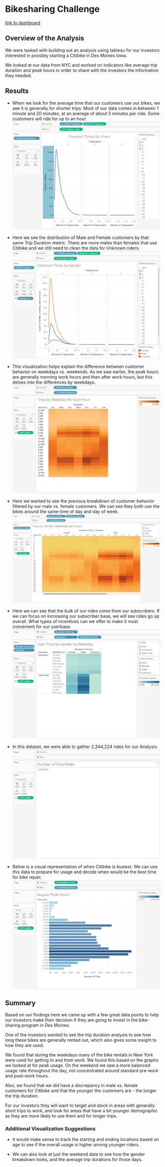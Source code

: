 # Bikesharing Challenge

[link to dashboard](https://public.tableau.com/app/profile/josh.albrecht/viz/Challenge_16795165800350/CitibikeAnalysis)

## Overview of the Analysis

We were tasked with building out an analysis using tableau for our investors interested in possibly starting a Citibike in Des Moines Iowa. 

We looked at our data from NYC and worked on indicators like average trip duration and peak hours in order to share with the investors the information they needed. 


## Results

* When we look for the average time that our customers use our bikes, we see it is generally for shorter trips. Most of our data comes in between 1 minute and 20 minutes, at an average of about 5 minutes per ride. Some customers will ride for up to an hour.
![Checkout Times](Checkout_Times_Users.png)

* Here we see the distribution of Male and Female customers by that same Trip Duration metric. There are more males than females that use Citibike and we still need to clean the data for Unknown riders. 
![Checkout Times Gender](Checkout_Times_Gender.png)

* This visualization helps explain the difference between customer behavior on weekdays vs. weekends. As we saw earlier, the peak hours are generally morning work hours and then after work hours, but this delves into the differences by weekdays.
![](Trips_Weekday_By_Hour.png)

* Here we wanted to see the previous breakdown of customer behavior filtered by our male vs. female customers. We can see they both use the bikes around the same time of day and day of week. 
![](Trips_Weekday_Gender.png)

* Here we can see that the bulk of our rides come from our subscribers. If we can focus on increasing our subscriber base, we will see rides go up overall. What types of incentives can we offer to make it most convenient for our userbase. 
![](Trips_By_Usertype.png)

* In this dataset, we were able to gather 2,344,224 rides for our Analysis. 	
![](Total_Rides.png)

* Below is a visual representation of when Citibike is busiest. We can use this data to prepare for usage and decide when would be the best time for bike repair.
![](August_Peak_Hours.png)

## Summary

Based on our findings here we came up with a few great data points to help our investors make their decision if they are going to invest in the bike-sharing program in Des Moines. 

One of the investors wanted to see the trip duration analysis to see how long these bikes are generally rented out, which also gives some insight to how they are used. 

We found that during the weekdays many of the bike rentals in New York were used for getting to and from work. We found this based on the graphs we looked at for peak usage. On the weekend we saw a more balanced usage rate throughout the day, not concentrated around standard pre-work and post-work hours. 

Also, we found that we did have a discrepancy in male vs. female customers for Citibike and that the younger the customers are - the longer the trip duration. 

For our investors they will want to target and stock in areas with generally short trips to work, and look for areas that have a bit younger demographic as they are more likely to use them and for longer trips. 

### Additional Visualization Suggestions

* It would make sense to track the starting and ending locations based on age to see if the overall usage is higher among younger riders. 

* We can also look at just the weekend data to see how the gender breakdown looks, and the average trip durations for those days. 